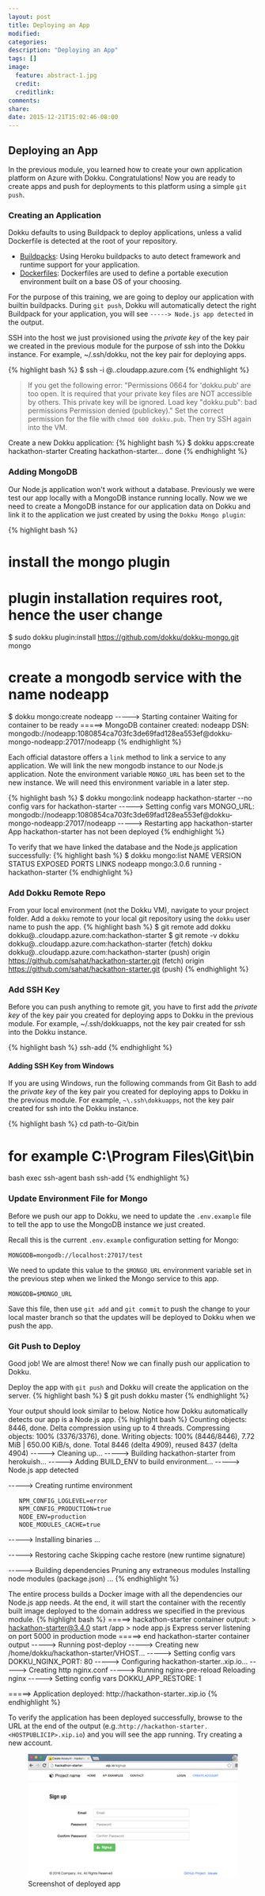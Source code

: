 ```yaml
---
layout: post
title: Deploying an App
modified:
categories: 
description: "Deploying an App"
tags: []
image:
  feature: abstract-1.jpg
  credit:
  creditlink:
comments:
share:
date: 2015-12-21T15:02:46-08:00
---
```

## Deploying an App
In the previous module, you learned how to create your own application platform on Azure with Dokku. Congratulations! Now you are ready to create apps and push for deployments to this platform using a simple `git push`. 

### Creating an Application

Dokku defaults to using Buildpack to deploy applications, unless a valid Dockerfile is detected at the root of your repository.

- [Buildpacks](http://dokku.viewdocs.io/dokku/deployment/buildpacks/): Using Heroku buildpacks to auto detect framework and runtime support for your application.
- [Dockerfiles](http://dokku.viewdocs.io/dokku/deployment/dockerfiles/): Dockerfiles are used to define a portable execution environment built on a base OS of your choosing.

For the purpose of this training, we are going to deploy our application with builtin buildpacks. During `git push`, Dokku will automatically detect the right Buildpack for your application, you will see `-----> Node.js app detected` in the output.

SSH into the host we just provisioned using the *private key* of the key pair we created in the previous module for the purpose of ssh into the Dokku instance. For example, ~/.ssh/dokku, not the key pair for deploying apps.

{% highlight bash %}
$ ssh -i <your-ssh-private-key> <your-admin-user-name>@<DNSNAMEFORPUBLICIP>.<LOCATION>.cloudapp.azure.com
{% endhighlight %}

> If you get the following error:
"Permissions 0664 for 'dokku.pub' are too open.
It is required that your private key files are NOT accessible by others.
This private key will be ignored.
Load key "dokku.pub": bad permissions
Permission denied (publickey)."
Set the correct permission for the file with `chmod 600 dokku.pub`. Then try SSH again into the VM.

Create a new Dokku application:
{% highlight bash %}
$ dokku apps:create hackathon-starter
Creating hackathon-starter... done
{% endhighlight %}

### Adding MongoDB
Our Node.js application won't work without a database. Previously we were test our app locally with a MongoDB instance running locally. Now we we need to create a MongoDB instance for our application data on Dokku and link it to the application we just created by using the `Dokku Mongo plugin`:

{% highlight bash %}
# install the mongo plugin
# plugin installation requires root, hence the user change
$ sudo dokku plugin:install https://github.com/dokku/dokku-mongo.git mongo

# create a mongodb service with the name nodeapp
$ dokku mongo:create nodeapp
-----> Starting container
       Waiting for container to be ready
=====> MongoDB container created: nodeapp
       DSN: mongodb://nodeapp:1080854ca703fc3de69fad128ea553ef@dokku-mongo-nodeapp:27017/nodeapp
{% endhighlight %}

Each official datastore offers a `link` method to link a service to any application. We will link the new mongodb instance to our Node.js application. Note the environment variable `MONGO_URL` has been set to the new instance. We will need this environment variable in a later step.

{% highlight bash %}
$ dokku mongo:link nodeapp hackathon-starter --no config vars for hackathon-starter
-----> Setting config vars
       MONGO_URL: mongodb://nodeapp:1080854ca703fc3de69fad128ea553ef@dokku-mongo-nodeapp:27017/nodeapp
-----> Restarting app hackathon-starter
App hackathon-starter has not been deployed
{% endhighlight %}

To verify that we have linked the database and the Node.js application successfully:
{% highlight bash %}
$ dokku mongo:list
NAME       VERSION      STATUS   EXPOSED PORTS  LINKS
nodeapp    mongo:3.0.6  running  -              hackathon-starter 
{% endhighlight %}

### Add Dokku Remote Repo

From your local environment (not the Dokku VM), navigate to your project folder. Add a `dokku` remote to your local git repository using the `dokku` user name to push the app.
{% highlight bash %}
$ git remote add dokku dokku@<DNSNAMEFORPUBLICIP>.<LOCATION>.cloudapp.azure.com:hackathon-starter
$ git remote -v
dokku	dokku@<DNSNAMEFORPUBLICIP>.<LOCATION>.cloudapp.azure.com:hackathon-starter (fetch)
dokku	dokku@<DNSNAMEFORPUBLICIP>.<LOCATION>.cloudapp.azure.com:hackathon-starter (push)
origin	https://github.com/sahat/hackathon-starter.git (fetch)
origin	https://github.com/sahat/hackathon-starter.git (push)
{% endhighlight %}

### Add SSH Key
Before you can push anything to remote git, you have to first add the *private key* of the key pair you created for deploying apps to Dokku in the previous module. For example, ~/.ssh/dokkuapps, not the key pair created for ssh into the Dokku instance.

{% highlight bash %}
ssh-add <your-dokku-deploy-private-key>
{% endhighlight %}

#### Adding SSH Key from Windows
If you are using Windows, run the following commands from Git Bash to add the *private key* of the key pair you created for deploying apps to Dokku in the previous module. For example, `~\.ssh\dokkuapps`, not the key pair created for ssh into the Dokku instance.

{% highlight bash %}
cd path-to-Git/bin
# for example C:\Program Files\Git\bin
bash
exec ssh-agent bash
ssh-add <your-dokku-deploy-private-key>
{% endhighlight %}

### Update Environment File for Mongo
Before we push our app to Dokku, we need to update the `.env.example` file to tell the app to use the MongoDB instance we just created.

Recall this is the current `.env.example` configuration setting for Mongo:

```
MONGODB=mongodb://localhost:27017/test
```

We need to update this value to the `$MONGO_URL` environment variable set in the previous step when we linked the Mongo service to this app.

```
MONGODB=$MONGO_URL
```

Save this file, then use `git add` and `git commit` to push the change to your local master branch so that the updates will be deployed to Dokku when we push the app.

### Git Push to Deploy
Good job! We are almost there! Now we can finally push our application to Dokku.

Deploy the app with `git push` and Dokku will create the application on the server.
{% highlight bash %}
$ git push dokku master
{% endhighlight %}

Your output should look similar to below. Notice how Dokku automatically detects our app is a Node.js app.
{% highlight bash %}
Counting objects: 8446, done.
Delta compression using up to 4 threads.
Compressing objects: 100% (3376/3376), done.
Writing objects: 100% (8446/8446), 7.72 MiB | 650.00 KiB/s, done.
Total 8446 (delta 4909), reused 8437 (delta 4904)
-----> Cleaning up...
-----> Building hackathon-starter from herokuish...
-----> Adding BUILD_ENV to build environment...
-----> Node.js app detected
       
-----> Creating runtime environment
       
       NPM_CONFIG_LOGLEVEL=error
       NPM_CONFIG_PRODUCTION=true
       NODE_ENV=production
       NODE_MODULES_CACHE=true
       
-----> Installing binaries
...

-----> Restoring cache
       Skipping cache restore (new runtime signature)
       
-----> Building dependencies
       Pruning any extraneous modules
       Installing node modules (package.json)
...
{% endhighlight %}

The entire process builds a Docker image with all the dependencies our Node.js app needs. At the end, it will start the container with the recently built image deployed to the domain address we specified in the previous module. 
{% highlight bash %}
=====> hackathon-starter container output:
       > hackathon-starter@3.4.0 start /app
       > node app.js
       Express server listening on port 5000 in production mode
=====> end hackathon-starter container output
-----> Running post-deploy
-----> Creating new /home/dokku/hackathon-starter/VHOST...
-----> Setting config vars
       DOKKU_NGINX_PORT: 80
-----> Configuring hackathon-starter.<HOSTPUBLICIP>.xip.io...
-----> Creating http nginx.conf
-----> Running nginx-pre-reload
       Reloading nginx
-----> Setting config vars
       DOKKU_APP_RESTORE: 1

=====> Application deployed:
       http://hackathon-starter.<HOSTPUBLICIP>.xip.io
{% endhighlight %}

To verify the application has been deployed successfully, browse to the URL at the end of the output (e.g.:`http://hackathon-starter.<HOSTPUBLICIP>.xip.io`) and you will see the app running. Try creating a new account.

<figure>
	<img src="../images/deployapp.png"/>
	<figcaption>Screenshot of deployed app</figcaption>
</figure>

